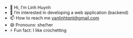 - 👋 Hi, I’m Linh Huynh
- 👀 I’m interested in developing a web application (backend) 
- 📫 How to reach me vanlinhtpnt@gmail.com
- 😄 Pronouns: she/her
- ⚡ Fun fact: I like crochetting
<!---
LinhHuynh2403/LinhHuynh2403 is a ✨ special ✨ repository because its `README.md` (this file) appears on your GitHub profile.
You can click the Preview link to take a look at your changes.
--->
